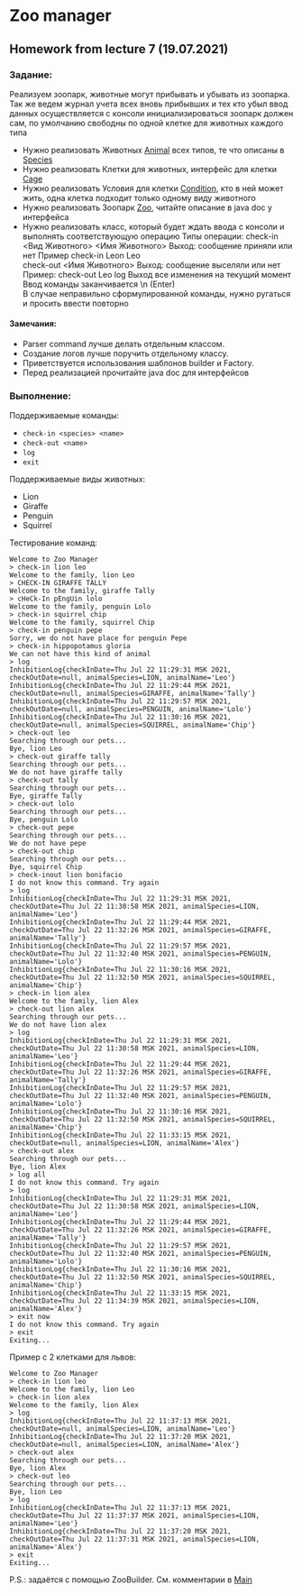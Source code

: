 # Zoo manager

## Homework from lecture 7 (19.07.2021)

### Задание:
Реализуем зоопарк, животные могут прибывать и убывать из зоопарка.
Так же ведем журнал учета всех вновь прибывших и тех кто убыл
ввод данных осуществляется с консоли
инициализироваться зоопарк должен сам, по умолчанию свободны по одной клетке для животных каждого типа

* Нужно реализовать Животных [Animal](model/Animal.java) всех типов, те что описаны в [Species](model/Species.java)
* Нужно реализовать Клетки для животных, интерфейс для клетки [Cage](model/Cage.java)
* Нужно реализовать Условия для клетки [Condition](model/Condition.java), кто в ней может жить, одна клетка подходит только одному виду животного
* Нужно реализовать Зоопарк [Zoo](Zoo.java), читайте описание в java doc у интерфейса
* Нужно реализовать класс, который будет ждать ввода с консоли и выполнять соответствующую операцию
  Типы операции:
  check-in <Вид Животного> <Имя Животного> Выход: сообщение приняли или нет Пример check-in Leon Leo  
  check-out <Имя Животного> Выход: сообщение выселяли или нет Пример: check-out Leo
  log Выход все изменения на текущий момент  
  Ввод команды заканчивается \n (Enter)  
  В случае неправильно сформулированной команды, нужно ругаться и просить ввести повторно

#### Замечания:
* Parser command лучше делать отдельным классом.
* Создание логов лучше поручить отдельному классу.
* Приветствуется использования шаблонов builder и Factory.
* Перед реализацией прочитайте java doc для интерфейсов

### Выполнение:

Поддерживаемые команды:
* ```check-in <species> <name>```
* ```check-out <name>```
* ```log```
* ```exit```

Поддерживаемые виды животных:
* Lion
* Giraffe
* Penguin
* Squirrel

Тестирование команд:

```
Welcome to Zoo Manager
> check-in lion leo
Welcome to the family, lion Leo
> CHECK-IN GIRAFFE TALLY
Welcome to the family, giraffe Tally
> cHeCk-In pEngUin lolo
Welcome to the family, penguin Lolo
> check-in squirrel chip
Welcome to the family, squirrel Chip
> check-in penguin pepe
Sorry, we do not have place for penguin Pepe
> check-in hippopotamus gloria
We can not have this kind of animal
> log
InhibitionLog{checkInDate=Thu Jul 22 11:29:31 MSK 2021, checkOutDate=null, animalSpecies=LION, animalName='Leo'}
InhibitionLog{checkInDate=Thu Jul 22 11:29:44 MSK 2021, checkOutDate=null, animalSpecies=GIRAFFE, animalName='Tally'}
InhibitionLog{checkInDate=Thu Jul 22 11:29:57 MSK 2021, checkOutDate=null, animalSpecies=PENGUIN, animalName='Lolo'}
InhibitionLog{checkInDate=Thu Jul 22 11:30:16 MSK 2021, checkOutDate=null, animalSpecies=SQUIRREL, animalName='Chip'}
> check-out leo
Searching through our pets...
Bye, lion Leo
> check-out giraffe tally
Searching through our pets...
We do not have giraffe tally
> check-out tally
Searching through our pets...
Bye, giraffe Tally
> check-out lolo
Searching through our pets...
Bye, penguin Lolo
> check-out pepe
Searching through our pets...
We do not have pepe
> check-out chip
Searching through our pets...
Bye, squirrel Chip
> check-inout lion bonifacio
I do not know this command. Try again
> log
InhibitionLog{checkInDate=Thu Jul 22 11:29:31 MSK 2021, checkOutDate=Thu Jul 22 11:30:58 MSK 2021, animalSpecies=LION, animalName='Leo'}
InhibitionLog{checkInDate=Thu Jul 22 11:29:44 MSK 2021, checkOutDate=Thu Jul 22 11:32:26 MSK 2021, animalSpecies=GIRAFFE, animalName='Tally'}
InhibitionLog{checkInDate=Thu Jul 22 11:29:57 MSK 2021, checkOutDate=Thu Jul 22 11:32:40 MSK 2021, animalSpecies=PENGUIN, animalName='Lolo'}
InhibitionLog{checkInDate=Thu Jul 22 11:30:16 MSK 2021, checkOutDate=Thu Jul 22 11:32:50 MSK 2021, animalSpecies=SQUIRREL, animalName='Chip'}
> check-in lion alex
Welcome to the family, lion Alex
> check-out lion alex
Searching through our pets...
We do not have lion alex
> log
InhibitionLog{checkInDate=Thu Jul 22 11:29:31 MSK 2021, checkOutDate=Thu Jul 22 11:30:58 MSK 2021, animalSpecies=LION, animalName='Leo'}
InhibitionLog{checkInDate=Thu Jul 22 11:29:44 MSK 2021, checkOutDate=Thu Jul 22 11:32:26 MSK 2021, animalSpecies=GIRAFFE, animalName='Tally'}
InhibitionLog{checkInDate=Thu Jul 22 11:29:57 MSK 2021, checkOutDate=Thu Jul 22 11:32:40 MSK 2021, animalSpecies=PENGUIN, animalName='Lolo'}
InhibitionLog{checkInDate=Thu Jul 22 11:30:16 MSK 2021, checkOutDate=Thu Jul 22 11:32:50 MSK 2021, animalSpecies=SQUIRREL, animalName='Chip'}
InhibitionLog{checkInDate=Thu Jul 22 11:33:15 MSK 2021, checkOutDate=null, animalSpecies=LION, animalName='Alex'}
> check-out alex
Searching through our pets...
Bye, lion Alex
> log all
I do not know this command. Try again
> log
InhibitionLog{checkInDate=Thu Jul 22 11:29:31 MSK 2021, checkOutDate=Thu Jul 22 11:30:58 MSK 2021, animalSpecies=LION, animalName='Leo'}
InhibitionLog{checkInDate=Thu Jul 22 11:29:44 MSK 2021, checkOutDate=Thu Jul 22 11:32:26 MSK 2021, animalSpecies=GIRAFFE, animalName='Tally'}
InhibitionLog{checkInDate=Thu Jul 22 11:29:57 MSK 2021, checkOutDate=Thu Jul 22 11:32:40 MSK 2021, animalSpecies=PENGUIN, animalName='Lolo'}
InhibitionLog{checkInDate=Thu Jul 22 11:30:16 MSK 2021, checkOutDate=Thu Jul 22 11:32:50 MSK 2021, animalSpecies=SQUIRREL, animalName='Chip'}
InhibitionLog{checkInDate=Thu Jul 22 11:33:15 MSK 2021, checkOutDate=Thu Jul 22 11:34:39 MSK 2021, animalSpecies=LION, animalName='Alex'}
> exit now
I do not know this command. Try again
> exit
Exiting...
```

Пример с 2 клетками для львов:

```
Welcome to Zoo Manager
> check-in lion leo
Welcome to the family, lion Leo
> check-in lion alex
Welcome to the family, lion Alex
> log
InhibitionLog{checkInDate=Thu Jul 22 11:37:13 MSK 2021, checkOutDate=null, animalSpecies=LION, animalName='Leo'}
InhibitionLog{checkInDate=Thu Jul 22 11:37:20 MSK 2021, checkOutDate=null, animalSpecies=LION, animalName='Alex'}
> check-out alex
Searching through our pets...
Bye, lion Alex
> check-out leo
Searching through our pets...
Bye, lion Leo
> log
InhibitionLog{checkInDate=Thu Jul 22 11:37:13 MSK 2021, checkOutDate=Thu Jul 22 11:37:37 MSK 2021, animalSpecies=LION, animalName='Leo'}
InhibitionLog{checkInDate=Thu Jul 22 11:37:20 MSK 2021, checkOutDate=Thu Jul 22 11:37:31 MSK 2021, animalSpecies=LION, animalName='Alex'}
> exit
Exiting...
```

P.S.: задаётся с помощью ZooBuilder. См. комментарии в [Main](https://github.com/TomSuworof/netcracker/blob/a29cd3b9784e7827dd2311797a9a40013ef33abe/src/homeworks/hwFromLecture7/Main.java#L20)
